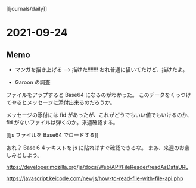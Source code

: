 [[journals/daily]]
# 2021-09-24

## Memo

* マンガを描き上げる --> 描けた!!!!!!!  おれ普通に描いてたけど、描けたよ。


* Garoon の調査

ファイルをアップすると Base64 になるのがわかった。
このデータをくっつけてやるとメッセージに添付出来るのだろうか。

メッセージの添付には fid があったが、これがどうでもいい値でもいけるのか、fid がないファイルは弾くのか。来週確認する。

[[js  ファイルを Base64 でロードする]]

あれ？ Base６４テキストを js に貼ればすぐ確認できるな。
まあ、来週のお楽しみとしよう。



https://developer.mozilla.org/ja/docs/Web/API/FileReader/readAsDataURL

https://javascript.keicode.com/newjs/how-to-read-file-with-file-api.php

